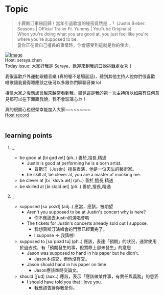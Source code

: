 # Topic

> 小賈斯汀重磅回歸！當年引退歌壇的秘密竟然是...？ (Justin Bieber: Seasons | Official Trailer Ft. Yummy | YouTube Originals) <br>
> When you're doing what you are good at, you just feel like you're where you're supposed to be. <br>
> 當你正在做自己擅長的事情時，你會感受到這就是你的使命。 <br>

[![Image](https://cdn.voicetube.com/assets/thumbnails/jFuOoAFJlOg.jpg)](https://www.youtube.com/embed/jFuOoAFJlOg?rel=0&showinfo=0&cc_load_policy=0&controls=1&autoplay=1&iv_load_policy=3&playsinline=1&wmode=transparent&start=86&end=94&enablejsapi=1&origin=https://tw.voicetube.com&widgetid=1)<br>
Host: seraya.chen
<br>Today issue: 大家好我是 Seraya，歡迎來到我的口說挑戰處女秀！

我很喜歡戶外運動跟聽音樂 (真的喔不是場面話)，聽到其他主持人說你們很喜歡唱歌讓我覺得嗯應該之後可以多跟你們聊聊音樂 lol

相信大家之後應該會越來越常看到我，畢竟這是我的第一次主持所以如果有任何意見都可以在下面跟我說，我不會玻璃心ㄉ！

真的很開心也很榮幸能加入大家~~~~~~~~~
<br>
[Host record](https://cdn.voicetube.com/tmp/everyday_records/seraya.chen/3980.mp3)
<br><br>
## learning points
1. _
	* be good at [bi gʊd æt] (ph..) 善於,擅長,精通
		- Justin is good at performing he is a born artist.
			+ 賈斯汀（Justin）擅長表演，他是一位天生的藝術家。
		- be skill at, be clever at, you are a master of mocking me.
	* be clever at [bi ˋklɛvɚ æt] (ph..) 善於,擅長,精通
	* be skilled at  [bi skɪld æt] (ph..) 善於,擅長,精通

2. _
	* supposed [səˋpozd] (adj..) 應當，應該，被期望
		- Aren't you supposed to be at Justin's concert why is here?
			+ 你不應該去Justin的演唱會嗎
		- The tickets for Justin's concerts already sold out I suppose.
			+ 我想賈斯汀演唱會的門票已經賣完了。
			+ I suppose => 我猜啦!
	* supposed to [səˋpozd tu] (ph..) 應該，表達「預期」的狀況，通常使用於過去式，有「預期發生的事，但實際上卻未發生」的意思
		- Jason was supposed to hand in his paper but he didn't.
			+ Jason本該交，但他沒有交。
		- Jason should hand in his paper on time.
			+ Jason應該準時交論文。
	* should [ʃʊd] (aux..) 應該，表示「應該做某件事，有責任與義務」的意涵
		- I should have told you that I love you.
			+ 我應該告訴你我愛你。

